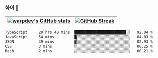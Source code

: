
### 하이 👋
[![warpdev's GitHub stats](https://github-readme-stats.vercel.app/api?username=warpdev&show_icons=true&theme=vue-dark)](#) |[![GitHub Streak](https://github-readme-streak-stats.herokuapp.com/?user=warpdev&theme=dark)](#)
--- | --- |
<!--START_SECTION:waka-->

```txt
TypeScript     20 hrs 40 mins  ███████████████████████░░   92.04 %
JavaScript     54 mins         █░░░░░░░░░░░░░░░░░░░░░░░░   04.03 %
JSON           39 mins         ▓░░░░░░░░░░░░░░░░░░░░░░░░   02.93 %
CSS            3 mins          ░░░░░░░░░░░░░░░░░░░░░░░░░   00.25 %
Bash           2 mins          ░░░░░░░░░░░░░░░░░░░░░░░░░   00.21 %
```

<!--END_SECTION:waka-->

<!--
**warpdev/warpdev** is a ✨ _special_ ✨ repository because its `README.md` (this file) appears on your GitHub profile.

Here are some ideas to get you started:

- 🔭 I’m currently working on ...
- 🌱 I’m currently learning ...
- 👯 I’m looking to collaborate on ...
- 🤔 I’m looking for help with ...
- 💬 Ask me about ...
- 📫 How to reach me: ...
- 😄 Pronouns: ...
- ⚡ Fun fact: ...
-->
